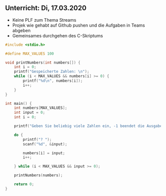 ## Unterricht: Di, 17.03.2020

- Keine PLF zum Thema Streams
- Projek wie gehabt auf Github pushen und die Aufgaben in Teams abgeben
- Gemeinsames durchgehen des C-Skriptums

```c
#include <stdio.h>

#define MAX_VALUES 100

void printNumbers(int numbers[]) {
    int i = 0;
    printf("Gespeicherte Zahlen: \n");
    while (i < MAX_VALUES && numbers[i] >= 0) {
        printf("%d\n", numbers[i]);
        i++;
    }
}

int main() {
    int numbers[MAX_VALUES];
    int input = 0;
    int i = 0;

    printf("Geben Sie beliebig viele Zahlen ein, -1 beendet die Ausgabe!\n");

    do {
        printf("? ");
        scanf("%d", &input);

        numbers[i] = input;
        i++;

    } while (i < MAX_VALUES && input >= 0);

    printNumbers(numbers);

    return 0;
}
```
